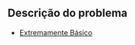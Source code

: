 ## Descrição do problema
   * [Extremamente Básico](https://www.urionlinejudge.com.br/judge/pt/problems/view/1001)